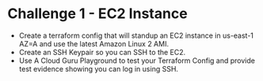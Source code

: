 # Challenge 1 - EC2 Instance

* Create a terraform config that will standup an EC2 instance in us-east-1 AZ=A and use the latest Amazon Linux 2 AMI.
* Create an SSH Keypair so you can SSH to the EC2.
* Use A Cloud Guru Playground to test your Terraform Config and provide test evidence showing you can log in using SSH.
